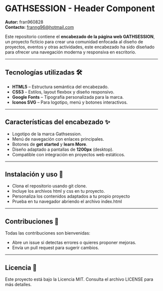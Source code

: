 # GATHSESSION - Header Component 

**Autor:** fran960828  
**Contacto:** franng96@hotmail.com

Este repositorio contiene el **encabezado de la página web GATHSESSION**, un proyecto ficticio para crear una comunidad enfocada al diseño de proyectos, eventos y otras actividades, este encabezado ha sido diseñado para ofrecer una navegación moderna y responsiva en escritorio.

---

## Tecnologías utilizadas 🛠️

- **HTML5** – Estructura semántica del encabezado.
- **CSS3** – Estilos, layout flexbox y diseño responsivo.
- **Google Fonts** – Tipografía personalizada para la marca.
- **Iconos SVG** – Para logotipo, menú y botones interactivos.

---

## Características del encabezado ✨

- Logotipo de la marca Gathsession.
- Menú de navegación con enlaces principales.
- Botones de **get started** y **learn More**.
- Diseño adaptado a pantallas de **1200px** (desktop).
- Compatible con integración en proyectos web estáticos.

---

## Instalación y uso 🚀

- Clona el repositorio usando git clone.
- Incluye los archivos html y css en tu proyecto.
- Personaliza los contenidos adaptados a tu propio proyecto
- Prueba en tu navegador abriendo el archivo index.html

---

## Contribuciones 🤝

Todas las contribuciones son bienvenidas:

- Abre un issue si detectas errores o quieres proponer mejoras.
- Envía un pull request para sugerir cambios.

---

## Licencia 📄

Este proyecto está bajo la Licencia MIT. Consulta el archivo LICENSE para más detalles.
